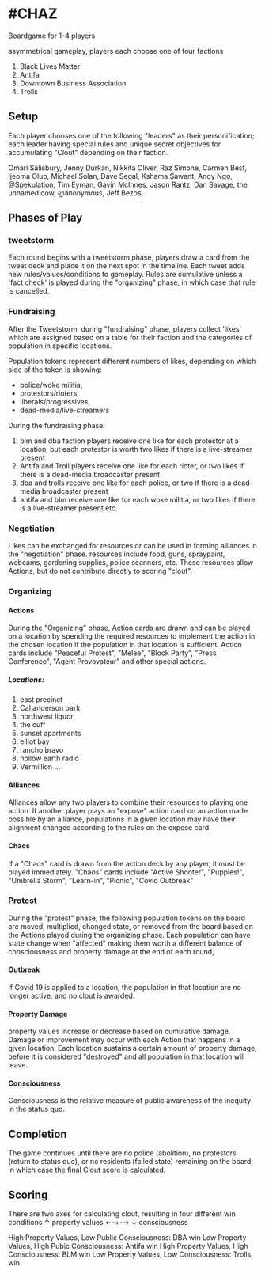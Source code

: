 # #CHAZ 
Boardgame for 1-4 players

asymmetrical gameplay, players each choose one of four factions  
1. Black Lives Matter
2. Antifa
3. Downtown Business Association
4. Trolls

## Setup
Each player chooses one of the following  "leaders" as their personification;
each leader having special rules and unique secret objectives for accumulating "Clout" depending on their faction.

Omari Salisbury, Jenny Durkan, Nikkita Oliver, Raz Simone, Carmen Best, Ijeoma Oluo, Michael Solan, Dave Segal,
Kshama Sawant, Andy Ngo, @Spekulation, Tim Eyman, Gavin McInnes, Jason Rantz, Dan Savage, the unnamed cow, @anonymous, Jeff Bezos, 

## Phases of Play
### tweetstorm
Each round begins with a tweetstorm phase, players draw a card from the tweet deck and place it on the next spot in the timeline. Each tweet adds new rules/values/conditions to gameplay. Rules are cumulative unless a 'fact check' is played during the "organizing" phase, in which case that rule is cancelled.

### Fundraising
After the Tweetstorm, during "fundraising" phase, players collect 'likes' which are assigned based on a table for their faction and the categories of population in specific locations. 

Population tokens represent different numbers of likes, depending on which side of the token is showing:
 - police/woke militia,   
 - protestors/rioters,   
 - liberals/progressives,  
 - dead-media/live-streamers

During the fundraising phase: 
1. blm and dba faction players receive one like for each protestor at a location, but each protestor is worth two likes if there is a live-streamer present
2. Antifa and Troll players receive one like for each rioter, or two likes if there is a dead-media broadcaster present  
3. dba and trolls receive one like for each police, or two if there is a dead-media broadcaster present
4. antifa and blm receive one like for each woke militia, or two likes if there is a live-streamer present
etc.

### Negotiation
Likes can be exchanged for resources or can be used in forming alliances in the "negotiation" phase. resources include food, guns, spraypaint, webcams, gardening supplies, police scanners, etc. These resources allow Actions, but do not contribute directly to scoring "clout".

### Organizing
#### Actions
During the "Organizing" phase, Action cards are drawn and can be played on a location by spending the required resources to implement the action in the chosen location if the population in that location is sufficient. Action cards include "Peaceful Protest", "Melee", "Block Party", "Press Conference", "Agent Provovateur" and other special actions.

##### Locations:
1. east precinct
2. Cal anderson park
3. northwest liquor
4. the cuff
5. sunset apartments
6. elliot bay
7. rancho bravo
8. hollow earth radio
9. Vermillion
...

#### Alliances
Alliances allow any two players to combine their resources to playing one action. If another player plays an "expose" action card on an action made possible by an alliance, populations in a given location may have their alignment changed according to the rules on the expose card. 
#### Chaos
If a "Chaos" card is drawn from the action deck by any player, it must be played immediately. "Chaos" cards include "Active Shooter", "Puppies!", "Umbrella Storm", "Learn-in", "Picnic", "Covid Outbreak"  

### Protest
During the "protest" phase, the following population tokens on the board are moved, multiplied, changed state, or removed from the board based on the Actions played during the organizing phase. Each population can have state change when "affected" making them worth a different balance of consciousness  and property damage at the end of each round, 
#### Outbreak
If Covid 19 is applied to a location, the population in that location are no longer active, and no clout is awarded.
#### Property Damage
property values increase or decrease based on cumulative damage. Damage or improvement may occur with each Action that happens in a given location. Each location sustains a certain amount of property damage, before it is considered "destroyed" and all population in that location will leave. 
#### Consciousness
Consciousness is the relative measure of public awareness of the inequity in the status quo.

## Completion
The game continues until there are no police (abolition), no protestors (return to status quo), or no residents (failed state) remaining on the board, in which case the final Clout score is calculated.

## Scoring
There are two axes for calculating clout, resulting in four different win conditions
				     ↑ 
property values	←-+-→
				     ↓
		            consciousness

High Property Values, Low Public Consciousness: DBA win
Low Property Values, High Pubic Consciousness: Antifa win
High Property Values, High Consciousness: BLM win
Low Property Values, Low Consciousness: Trolls win
